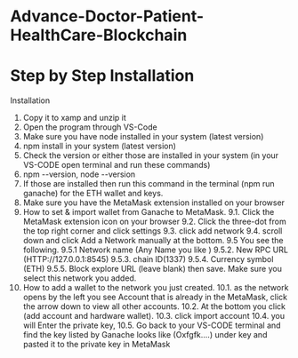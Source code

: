 # Advance-Doctor-Patient-HealthCare-Blockchain
# Step by Step Installation 
Installation
1. Copy it to xamp and unzip it
2. Open the program through VS-Code 
3. Make sure you have node installed in your system (latest version)
4. npm install in your system (latest version)
5. Check the version or either those are installed in your system (in your VS-CODE open terminal and run these commands)
6. npm --version, node --version
7. If those are installed then run this command in the terminal (npm run ganache) for the ETH wallet and keys.
8. Make sure you have the MetaMask extension installed on your browser
9. How to set & import wallet from Ganache to MetaMask.
9.1. Click the MetaMask extension icon on your browser 
9.2. Click the three-dot from the top right corner and click settings
9.3. click add network
9.4. scroll down and click Add a Network manually at the bottom.
9.5 You see the following.
9.5.1 Network name (Any Name you like )
9.5.2. New RPC URL (HTTP://127.0.0.1:8545)
9.5.3. chain ID(1337)
9.5.4. Currency symbol (ETH)
9.5.5. Block explore URL (leave blank) then save. Make sure you select this network you added.
10. How to add a wallet to the network you just created.
10.1. as the network opens by the left you see Account that is already in the MetaMask, click the arrow down to view all other accounts.
10.2. At the bottom you click (add account and hardware wallet).
10.3. click import account
10.4. you will Enter the private key, 
10.5. Go back to your VS-CODE terminal and find the key listed by Ganache looks like (Oxfgfk....) under key and pasted it to the private key in MetaMask
